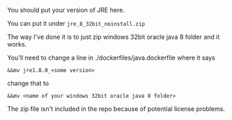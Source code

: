 You should put your version of JRE here.

You can put it under `jre_8_32bit_noinstall.zip`

The way I've done it is to just zip
windows 32bit oracle java 8 folder and it works.

You'll need to change a line in ./dockerfiles/java.dockerfile
where it says

`&&mv jre1.8.0_<some version>`

change that to

`&&mv <name of your windows 32bit oracle java 8 folder>`


The zip file isn't included in the repo because of potential license problems.
